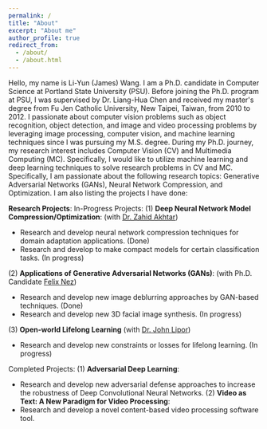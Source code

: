 ```yaml
---
permalink: /
title: "About"
excerpt: "About me"
author_profile: true
redirect_from: 
  - /about/
  - /about.html
---
```


Hello, my name is Li-Yun (James) Wang. I am a Ph.D. candidate in Computer Science at Portland State University (PSU). Before joining the Ph.D. program at PSU, I was supervised by Dr. Liang-Hua Chen and received my master's degree from Fu Jen Catholic University, New Taipei, Taiwan, from 2010 to 2012. I passionate about computer vision problems such as object recognition, object detection, and image and video processing problems by leveraging image processing, computer vision, and machine learning techniques since I was pursuing my M.S. degree. During my Ph.D. journey, my research interest includes Computer Vision (CV) and Multimedia Computing (MC). Specifically, I would like to utilize machine learning and deep learning techniques to solve research problems in CV and MC. Specifically, I am passionate about the following research topics: Generative Adversarial Networks (GANs), Neural Network Compression, and Optimization. I am also listing the projects I have done:  <br/>

**Research Projects**:
In-Progress Projects:
(1) **Deep Neural Network Model Compression/Optimization**: (with [Dr. Zahid Akhtar](https://sites.google.com/site/zahidakhtarhome/home))
- Research and develop neural network compression techniques for domain adaptation applications. (Done)
- Research and develop to make compact models for certain classification tasks. (In progress)

(2) **Applications of Generative Adversarial Networks (GANs)**: (with Ph.D. Candidate [Felix Nez](https://www.linkedin.com/in/felix-nez-451b801a2/))
- Research and develop new image deblurring approaches by GAN-based techniques. (Done)
- Research and develop new 3D facial image synthesis. (In progress)

(3) **Open-world Lifelong Learning** (with [Dr. John Lipor](http://web.cecs.pdx.edu/~lipor/))
- Research and develop new constraints or losses for lifelong learning. (In progress)


Completed Projects:
(1) **Adversarial Deep Learning**:
- Research and develop new adversarial defense approaches to increase the robustness of Deep Convolutional Neural Networks.
(2) **Video as Text: A New Paradigm for Video Processing**:
- Research and develop a novel content-based video processing software tool.

